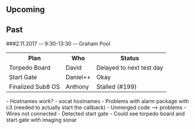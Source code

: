 ## Upcoming


## Past

###2.11.2017 -- 9:30-13:30 -- Graham Pool
<table>
<tr>
<th>Plan</th>
<th>Who</th>
<th>Status</th>
</tr>

<tr>
<td>Torpedo Board</td>
<td>David</td>
<td>Delayed to next test day</td>
</tr>

<tr>
<td>Start Gate</td>
<td>Daniel++</td>
<td>Okay</td>
</tr>

<tr>
<td>Finalized Sub8 OS</td>
<td>Anthony</td>
<td>Stalled (#199)</td>
</tr>

</table>
- Hostnames work?
- socat hostnames
- Problems with alarm package with c3 (needed to actually start the callback) 
- Unmerged code --> problems
- Wires not connected
- Detected start gate
- Could see torpedo board and start gate with imaging sonar

